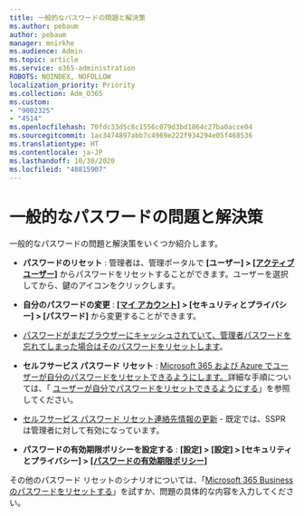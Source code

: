 ```yaml
---
title: 一般的なパスワードの問題と解決策
ms.author: pebaum
author: pebaum
manager: mnirkhe
ms.audience: Admin
ms.topic: article
ms.service: o365-administration
ROBOTS: NOINDEX, NOFOLLOW
localization_priority: Priority
ms.collection: Adm_O365
ms.custom:
- "9002325"
- "4514"
ms.openlocfilehash: 70fdc33d5c8c1556c079d3bd1864c27ba0acce04
ms.sourcegitcommit: 1ac3474897abb7c4969e222f934294e05f468536
ms.translationtype: HT
ms.contentlocale: ja-JP
ms.lasthandoff: 10/30/2020
ms.locfileid: "48815907"
---
```

# <a name="common-password-issues-and-resolutions"></a>一般的なパスワードの問題と解決策

一般的なパスワードの問題と解決策をいくつか紹介します。

- **パスワードのリセット** : 管理者は、管理ポータルで **[ユーザー] > [[アクティブ ユーザー]](https://portal.office.com/adminportal/home#/users)** からパスワードをリセットすることができます。ユーザーを選択してから、鍵のアイコンをクリックします。

- **自分のパスワードの変更** : **[[マイ アカウント]](https://portal.office.com/account/#home) > [セキュリティとプライバシー] > [パスワード]** から変更することができます。

- [パスワードがまだブラウザーにキャッシュされていて、管理者パスワードを忘れてしまった場合はそのパスワードをリセットします](https://docs.microsoft.com/microsoft-365/admin/add-users/reset-passwords?view=o365-worldwide#reset-my-admin-password)。

- **セルフサービス パスワード リセット** : [Microsoft 365 および Azure でユーザーが自分のパスワードをリセットできるようにします。](https://portal.office.com/adminportal/home#/SettingsMultiPivot/:/Settings/L1/SelfServiceReset)詳細な手順については、「 [ユーザーが自分でパスワードをリセットできるようにする](https://docs.microsoft.com/microsoft-365/admin/add-users/let-users-reset-passwords)」を参照してください。

- [セルフサービス パスワード リセット連絡先情報の更新](https://go.microsoft.com/fwlink/?linkid=849451) - 既定では、SSPR は管理者に対して有効になっています。 

- **パスワードの有効期限ポリシーを設定する** : **[設定] > [設定] > [セキュリティとプライバシー] > [[パスワードの有効期限ポリシー]](https://admin.microsoft.com/AdminPortal/Home#/SettingsMultiPivot/:/Settings/L1/PasswordPolicy)**

その他のパスワード リセットのシナリオについては、「[Microsoft 365 Business のパスワードをリセットする](https://docs.microsoft.com/microsoft-365/admin/add-users/reset-passwords)」を試すか、問題の具体的な内容を入力してください。
